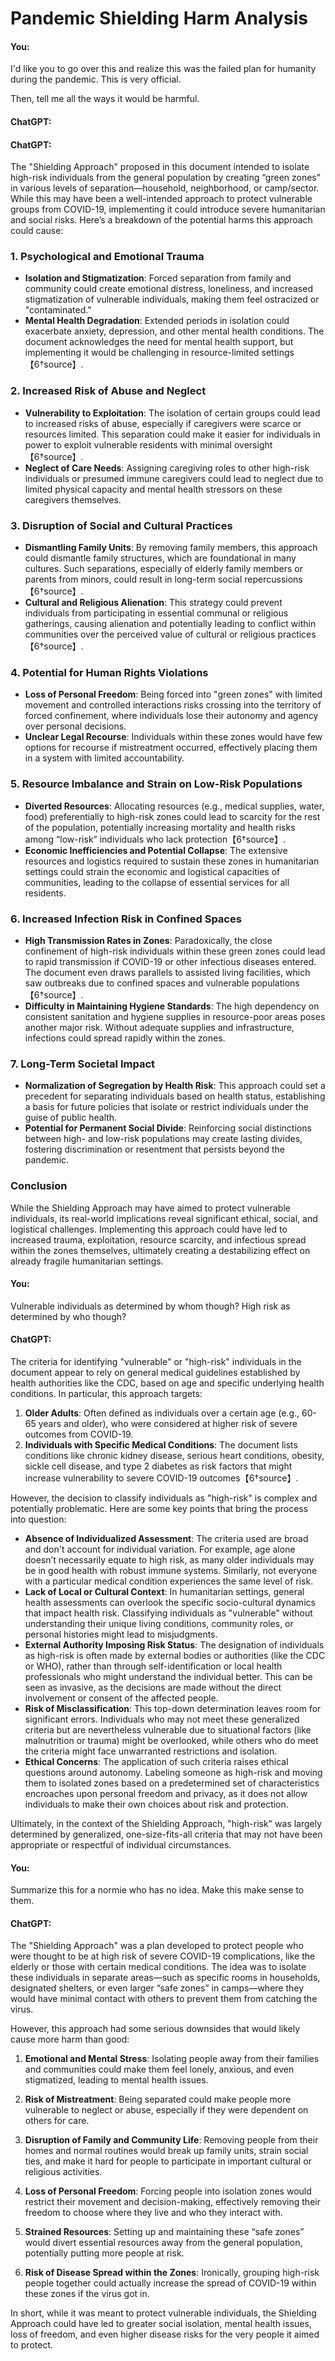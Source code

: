 # Pandemic Shielding Harm Analysis

#### You:
I'd like you to go over this and realize this was the failed plan for humanity during the pandemic. This is very official. 

Then, tell me all the ways it would be harmful. 


#### ChatGPT:


#### ChatGPT:
The "Shielding Approach" proposed in this document intended to isolate high-risk individuals from the general population by creating “green zones” in various levels of separation—household, neighborhood, or camp/sector. While this may have been a well-intended approach to protect vulnerable groups from COVID-19, implementing it could introduce severe humanitarian and social risks. Here’s a breakdown of the potential harms this approach could cause:

### 1. **Psychological and Emotional Trauma**

- **Isolation and Stigmatization**: Forced separation from family and community could create emotional distress, loneliness, and increased stigmatization of vulnerable individuals, making them feel ostracized or "contaminated."
- **Mental Health Degradation**: Extended periods in isolation could exacerbate anxiety, depression, and other mental health conditions. The document acknowledges the need for mental health support, but implementing it would be challenging in resource-limited settings【6†source】.

### 2. **Increased Risk of Abuse and Neglect**

- **Vulnerability to Exploitation**: The isolation of certain groups could lead to increased risks of abuse, especially if caregivers were scarce or resources limited. This separation could make it easier for individuals in power to exploit vulnerable residents with minimal oversight【6†source】.
- **Neglect of Care Needs**: Assigning caregiving roles to other high-risk individuals or presumed immune caregivers could lead to neglect due to limited physical capacity and mental health stressors on these caregivers themselves.

### 3. **Disruption of Social and Cultural Practices**

- **Dismantling Family Units**: By removing family members, this approach could dismantle family structures, which are foundational in many cultures. Such separations, especially of elderly family members or parents from minors, could result in long-term social repercussions【6†source】.
- **Cultural and Religious Alienation**: This strategy could prevent individuals from participating in essential communal or religious gatherings, causing alienation and potentially leading to conflict within communities over the perceived value of cultural or religious practices【6†source】.

### 4. **Potential for Human Rights Violations**

- **Loss of Personal Freedom**: Being forced into "green zones" with limited movement and controlled interactions risks crossing into the territory of forced confinement, where individuals lose their autonomy and agency over personal decisions.
- **Unclear Legal Recourse**: Individuals within these zones would have few options for recourse if mistreatment occurred, effectively placing them in a system with limited accountability.

### 5. **Resource Imbalance and Strain on Low-Risk Populations**

- **Diverted Resources**: Allocating resources (e.g., medical supplies, water, food) preferentially to high-risk zones could lead to scarcity for the rest of the population, potentially increasing mortality and health risks among “low-risk” individuals who lack protection【6†source】.
- **Economic Inefficiencies and Potential Collapse**: The extensive resources and logistics required to sustain these zones in humanitarian settings could strain the economic and logistical capacities of communities, leading to the collapse of essential services for all residents.

### 6. **Increased Infection Risk in Confined Spaces**

- **High Transmission Rates in Zones**: Paradoxically, the close confinement of high-risk individuals within these green zones could lead to rapid transmission if COVID-19 or other infectious diseases entered. The document even draws parallels to assisted living facilities, which saw outbreaks due to confined spaces and vulnerable populations【6†source】.
- **Difficulty in Maintaining Hygiene Standards**: The high dependency on consistent sanitation and hygiene supplies in resource-poor areas poses another major risk. Without adequate supplies and infrastructure, infections could spread rapidly within the zones.

### 7. **Long-Term Societal Impact**

- **Normalization of Segregation by Health Risk**: This approach could set a precedent for separating individuals based on health status, establishing a basis for future policies that isolate or restrict individuals under the guise of public health.
- **Potential for Permanent Social Divide**: Reinforcing social distinctions between high- and low-risk populations may create lasting divides, fostering discrimination or resentment that persists beyond the pandemic.

### Conclusion

While the Shielding Approach may have aimed to protect vulnerable individuals, its real-world implications reveal significant ethical, social, and logistical challenges. Implementing this approach could have led to increased trauma, exploitation, resource scarcity, and infectious spread within the zones themselves, ultimately creating a destabilizing effect on already fragile humanitarian settings.


#### You:
Vulnerable individuals as determined by whom though? High risk as determined by who though? 

#### ChatGPT:
The criteria for identifying "vulnerable" or "high-risk" individuals in the document appear to rely on general medical guidelines established by health authorities like the CDC, based on age and specific underlying health conditions. In particular, this approach targets:

1. **Older Adults**: Often defined as individuals over a certain age (e.g., 60-65 years and older), who were considered at higher risk of severe outcomes from COVID-19.
2. **Individuals with Specific Medical Conditions**: The document lists conditions like chronic kidney disease, serious heart conditions, obesity, sickle cell disease, and type 2 diabetes as risk factors that might increase vulnerability to severe COVID-19 outcomes【6†source】.

However, the decision to classify individuals as "high-risk" is complex and potentially problematic. Here are some key points that bring the process into question:

- **Absence of Individualized Assessment**: The criteria used are broad and don't account for individual variation. For example, age alone doesn’t necessarily equate to high risk, as many older individuals may be in good health with robust immune systems. Similarly, not everyone with a particular medical condition experiences the same level of risk.
- **Lack of Local or Cultural Context**: In humanitarian settings, general health assessments can overlook the specific socio-cultural dynamics that impact health risk. Classifying individuals as "vulnerable" without understanding their unique living conditions, community roles, or personal histories might lead to misjudgments.
- **External Authority Imposing Risk Status**: The designation of individuals as high-risk is often made by external bodies or authorities (like the CDC or WHO), rather than through self-identification or local health professionals who might understand the individual better. This can be seen as invasive, as the decisions are made without the direct involvement or consent of the affected people.
- **Risk of Misclassification**: This top-down determination leaves room for significant errors. Individuals who may not meet these generalized criteria but are nevertheless vulnerable due to situational factors (like malnutrition or trauma) might be overlooked, while others who do meet the criteria might face unwarranted restrictions and isolation.
- **Ethical Concerns**: The application of such criteria raises ethical questions around autonomy. Labeling someone as high-risk and moving them to isolated zones based on a predetermined set of characteristics encroaches upon personal freedom and privacy, as it does not allow individuals to make their own choices about risk and protection.

Ultimately, in the context of the Shielding Approach, "high-risk" was largely determined by generalized, one-size-fits-all criteria that may not have been appropriate or respectful of individual circumstances.


#### You:
Summarize this for a normie who has no idea. Make this make sense to them. 

#### ChatGPT:
The "Shielding Approach" was a plan developed to protect people who were thought to be at high risk of severe COVID-19 complications, like the elderly or those with certain medical conditions. The idea was to isolate these individuals in separate areas—such as specific rooms in households, designated shelters, or even larger “safe zones” in camps—where they would have minimal contact with others to prevent them from catching the virus.

However, this approach had some serious downsides that would likely cause more harm than good:

1. **Emotional and Mental Stress**: Isolating people away from their families and communities could make them feel lonely, anxious, and even stigmatized, leading to mental health issues.

2. **Risk of Mistreatment**: Being separated could make people more vulnerable to neglect or abuse, especially if they were dependent on others for care.

3. **Disruption of Family and Community Life**: Removing people from their homes and normal routines would break up family units, strain social ties, and make it hard for people to participate in important cultural or religious activities.

4. **Loss of Personal Freedom**: Forcing people into isolation zones would restrict their movement and decision-making, effectively removing their freedom to choose where they live and who they interact with.

5. **Strained Resources**: Setting up and maintaining these “safe zones” would divert essential resources away from the general population, potentially putting more people at risk.

6. **Risk of Disease Spread within the Zones**: Ironically, grouping high-risk people together could actually increase the spread of COVID-19 within these zones if the virus got in.

In short, while it was meant to protect vulnerable individuals, the Shielding Approach could have led to greater social isolation, mental health issues, loss of freedom, and even higher disease risks for the very people it aimed to protect.
